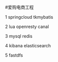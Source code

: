 #爱购电商工程

1 springcloud tkmybatis

2 lua openresty canal

3 mysql redis 

4 kibana  elasticsearch

5 fastdfs